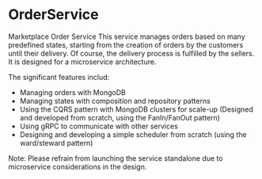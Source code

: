 # OrderService
Marketplace Order Service
This service manages orders based on many predefined states, starting from the creation of orders by the customers until their delivery. Of course, the delivery process is fulfilled by the sellers. It is designed for a microservice architecture.

The significant features includ:
- Managing orders with MongoDB
- Managing states with composition and repository patterns
- Using the CQRS pattern with MongoDB clusters for scale-up (Designed and developed from scratch, using the FanIn/FanOut pattern)
- Using gRPC to communicate with other services
- Designing and developing a simple scheduler from scratch (using the ward/steward pattern)
  
Note: Please refrain from launching the service standalone due to microservice considerations in the design.
